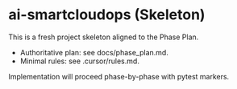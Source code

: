 # ai-smartcloudops (Skeleton)

This is a fresh project skeleton aligned to the Phase Plan.

- Authoritative plan: see docs/phase_plan.md.
- Minimal rules: see .cursor/rules.md.

Implementation will proceed phase-by-phase with pytest markers.
